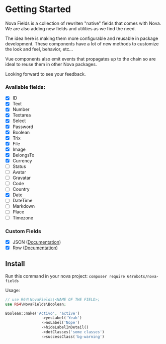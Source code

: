 # Getting Started

Nova Fields is a collection of rewriten "native" fields that comes with Nova. We are also adding new fields and utilities as we find the need.

The idea here is making them more configurable and reusable in package development. These components have a lot of new methods to customize the look and feel, behavior, etc...

Vue components also emit events that propagates up to the chain so are ideal to reuse them in other Nova packages.

Looking forward to see your feedback.

### Available fields:

- [x] ID
- [x] Text
- [x] Number
- [x] Textarea
- [x] Select
- [x] Password
- [x] Boolean
- [x] Trix
- [x] File
- [x] Image
- [x] BelongsTo
- [x] Currency
- [ ] Status
- [ ] Avatar
- [ ] Gravatar
- [ ] Code
- [ ] Country
- [x] Date
- [ ] DateTime
- [ ] Markdown
- [ ] Place
- [ ] Timezone

### Custom Fields

- [x] JSON ([Documentation](docs/json.md))
- [x] Row ([Documentation](docs/row.md))

## Install

Run this command in your nova project:
`composer require 64robots/nova-fields`

Usage:

```php
// use R64\NovaFields\<NAME OF THE FIELD>;
use R64\NovaFields\Boolean;

Boolean::make('Activo', 'active')
                ->yesLabel('Yeah')
                ->noLabel('Nope')
                ->hideLabelInDetail()
                ->dotClasses('some classes')
                ->successClass('bg-warning')
```
